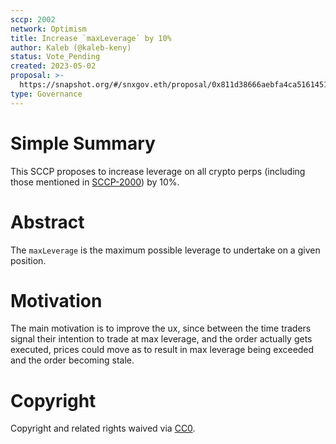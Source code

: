 ```yaml
---
sccp: 2002
network: Optimism
title: Increase `maxLeverage` by 10%
author: Kaleb (@kaleb-keny)
status: Vote_Pending
created: 2023-05-02
proposal: >-
  https://snapshot.org/#/snxgov.eth/proposal/0x811d38666aebfa4ca51614514ea4a57c34fdd251aee0d28794e9e7100d063b9b
type: Governance
---
```


# Simple Summary

This SCCP proposes to increase leverage on all crypto perps (including those mentioned in [SCCP-2000](https://sips.synthetix.io/sccp/sccp-2000/)) by 10%.

# Abstract

The `maxLeverage` is the maximum possible leverage to undertake on a given position.

# Motivation

The main motivation is to improve the ux, since between the time traders signal their intention to trade at max leverage, and the order actually gets executed, prices could move as to result in max leverage being exceeded and the order becoming stale.

# Copyright

Copyright and related rights waived via [CC0](https://creativecommons.org/publicdomain/zero/1.0/).